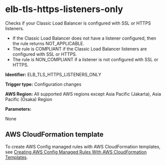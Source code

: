 # elb\-tls\-https\-listeners\-only<a name="elb-tls-https-listeners-only"></a>

Checks if your Classic Load Balancer is configured with SSL or HTTPS listeners\.
+ If the Classic Load Balancer does not have a listener configured, then the rule returns NOT\_APPLICABLE\.
+ The rule is COMPLIANT if the Classic Load Balancer listeners are configured with SSL or HTTPS\.
+ The rule is NON\_COMPLIANT if a listener is not configured with SSL or HTTPS\.

**Identifier:** ELB\_TLS\_HTTPS\_LISTENERS\_ONLY

**Trigger type:** Configuration changes

**AWS Region:** All supported AWS regions except Asia Pacific \(Jakarta\), Asia Pacific \(Osaka\) Region

**Parameters:**

None  

## AWS CloudFormation template<a name="w79aac11c32c17b7d299c17"></a>

To create AWS Config managed rules with AWS CloudFormation templates, see [Creating AWS Config Managed Rules With AWS CloudFormation Templates](aws-config-managed-rules-cloudformation-templates.md)\.